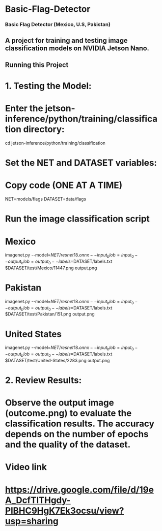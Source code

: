 # Basic-Flag-Detector

### Basic Flag Detector (Mexico, U.S, Pakistan)
## A project for training and testing image classification models on NVIDIA Jetson Nano.

## Running this Project
# 1. Testing the Model:
# Enter the jetson-inference/python/training/classification directory:

cd jetson-inference/python/training/classification

# Set the NET and DATASET variables:
# Copy code (ONE AT A TIME)

NET=models/flags
DATASET=data/flags

# Run the image classification script

# Mexico
imagenet.py --model=$NET/resnet18.onnx --input_blob=input_0 --output_blob=output_0 --labels=$DATASET/labels.txt $DATASET/test/Mexico/11447.png output.png


# Pakistan
imagenet.py --model=$NET/resnet18.onnx --input_blob=input_0 --output_blob=output_0 --labels=$DATASET/labels.txt $DATASET/test/Pakistan/151.png output.png

# United States
imagenet.py --model=$NET/resnet18.onnx --input_blob=input_0 --output_blob=output_0 --labels=$DATASET/labels.txt $DATASET/test/United-States/2283.png output.png



# 2. Review Results:
# Observe the output image (outcome.png) to evaluate the classification results. The accuracy depends on the number of epochs and the quality of the dataset.

# Video link
# https://drive.google.com/file/d/19eA_DcfTlTHgdy-PlBHC9HgK7Ek3ocsu/view?usp=sharing
